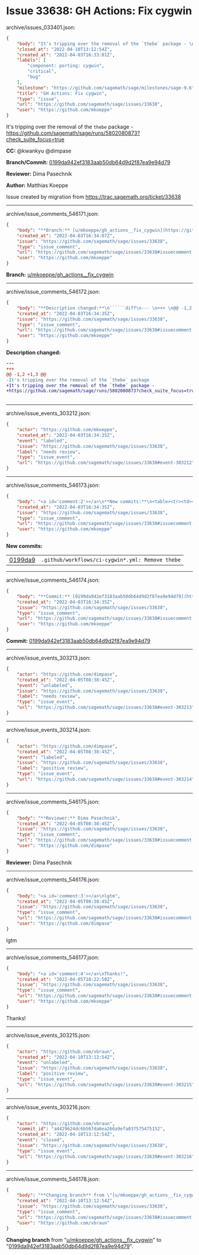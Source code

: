 # Issue 33638: GH Actions: Fix cygwin

archive/issues_033401.json:
```json
{
    "body": "It's tripping over the removal of the `thebe` package - \nhttps://github.com/sagemath/sage/runs/5802080873?check_suite_focus=true\n\n\n**CC:**  @kwankyu @dimpase\n\n**Branch/Commit:** [0199da942ef3183aab50db64d9d2f87ea9e94d79](https://github.com/sagemath/sagetrac-mirror/commit/0199da942ef3183aab50db64d9d2f87ea9e94d79)\n\n**Reviewer:** Dima Pasechnik\n\n**Author:** Matthias Koeppe\n\nIssue created by migration from https://trac.sagemath.org/ticket/33638\n\n",
    "closed_at": "2022-04-10T13:12:54Z",
    "created_at": "2022-04-03T16:33:01Z",
    "labels": [
        "component: porting: cygwin",
        "critical",
        "bug"
    ],
    "milestone": "https://github.com/sagemath/sage/milestones/sage-9.6",
    "title": "GH Actions: Fix cygwin",
    "type": "issue",
    "url": "https://github.com/sagemath/sage/issues/33638",
    "user": "https://github.com/mkoeppe"
}
```
It's tripping over the removal of the `thebe` package - 
https://github.com/sagemath/sage/runs/5802080873?check_suite_focus=true


**CC:**  @kwankyu @dimpase

**Branch/Commit:** [0199da942ef3183aab50db64d9d2f87ea9e94d79](https://github.com/sagemath/sagetrac-mirror/commit/0199da942ef3183aab50db64d9d2f87ea9e94d79)

**Reviewer:** Dima Pasechnik

**Author:** Matthias Koeppe

Issue created by migration from https://trac.sagemath.org/ticket/33638





---

archive/issue_comments_546171.json:
```json
{
    "body": "**Branch:** [u/mkoeppe/gh_actions__fix_cygwin](https://github.com/sagemath/sagetrac-mirror/tree/u/mkoeppe/gh_actions__fix_cygwin)",
    "created_at": "2022-04-03T16:34:07Z",
    "issue": "https://github.com/sagemath/sage/issues/33638",
    "type": "issue_comment",
    "url": "https://github.com/sagemath/sage/issues/33638#issuecomment-546171",
    "user": "https://github.com/mkoeppe"
}
```

**Branch:** [u/mkoeppe/gh_actions__fix_cygwin](https://github.com/sagemath/sagetrac-mirror/tree/u/mkoeppe/gh_actions__fix_cygwin)



---

archive/issue_comments_546172.json:
```json
{
    "body": "**Description changed:**\n``````diff\n--- \n+++ \n@@ -1,2 +1,3 @@\n-It's tripping over the removal of the `thebe` package\n+It's tripping over the removal of the `thebe` package - \n+https://github.com/sagemath/sage/runs/5802080873?check_suite_focus=true\n \n``````\n",
    "created_at": "2022-04-03T16:34:35Z",
    "issue": "https://github.com/sagemath/sage/issues/33638",
    "type": "issue_comment",
    "url": "https://github.com/sagemath/sage/issues/33638#issuecomment-546172",
    "user": "https://github.com/mkoeppe"
}
```

**Description changed:**
``````diff
--- 
+++ 
@@ -1,2 +1,3 @@
-It's tripping over the removal of the `thebe` package
+It's tripping over the removal of the `thebe` package - 
+https://github.com/sagemath/sage/runs/5802080873?check_suite_focus=true
 
``````




---

archive/issue_events_303212.json:
```json
{
    "actor": "https://github.com/mkoeppe",
    "created_at": "2022-04-03T16:34:35Z",
    "event": "labeled",
    "issue": "https://github.com/sagemath/sage/issues/33638",
    "label": "needs review",
    "type": "issue_event",
    "url": "https://github.com/sagemath/sage/issues/33638#event-303212"
}
```



---

archive/issue_comments_546173.json:
```json
{
    "body": "<a id='comment:2'></a>\n**New commits:**\n<table><tr><td><a href=\"https://github.com/sagemath/sagetrac-mirror/commit/0199da942ef3183aab50db64d9d2f87ea9e94d79\">0199da9</a></td><td><code>.github/workflows/ci-cygwin*.yml: Remove thebe</code></td></tr></table>\n",
    "created_at": "2022-04-03T16:34:35Z",
    "issue": "https://github.com/sagemath/sage/issues/33638",
    "type": "issue_comment",
    "url": "https://github.com/sagemath/sage/issues/33638#issuecomment-546173",
    "user": "https://github.com/mkoeppe"
}
```

<a id='comment:2'></a>
**New commits:**
<table><tr><td><a href="https://github.com/sagemath/sagetrac-mirror/commit/0199da942ef3183aab50db64d9d2f87ea9e94d79">0199da9</a></td><td><code>.github/workflows/ci-cygwin*.yml: Remove thebe</code></td></tr></table>




---

archive/issue_comments_546174.json:
```json
{
    "body": "**Commit:** [0199da942ef3183aab50db64d9d2f87ea9e94d79](https://github.com/sagemath/sagetrac-mirror/commit/0199da942ef3183aab50db64d9d2f87ea9e94d79)",
    "created_at": "2022-04-03T16:34:35Z",
    "issue": "https://github.com/sagemath/sage/issues/33638",
    "type": "issue_comment",
    "url": "https://github.com/sagemath/sage/issues/33638#issuecomment-546174",
    "user": "https://github.com/mkoeppe"
}
```

**Commit:** [0199da942ef3183aab50db64d9d2f87ea9e94d79](https://github.com/sagemath/sagetrac-mirror/commit/0199da942ef3183aab50db64d9d2f87ea9e94d79)



---

archive/issue_events_303213.json:
```json
{
    "actor": "https://github.com/dimpase",
    "created_at": "2022-04-05T08:38:45Z",
    "event": "unlabeled",
    "issue": "https://github.com/sagemath/sage/issues/33638",
    "label": "needs review",
    "type": "issue_event",
    "url": "https://github.com/sagemath/sage/issues/33638#event-303213"
}
```



---

archive/issue_events_303214.json:
```json
{
    "actor": "https://github.com/dimpase",
    "created_at": "2022-04-05T08:38:45Z",
    "event": "labeled",
    "issue": "https://github.com/sagemath/sage/issues/33638",
    "label": "positive review",
    "type": "issue_event",
    "url": "https://github.com/sagemath/sage/issues/33638#event-303214"
}
```



---

archive/issue_comments_546175.json:
```json
{
    "body": "**Reviewer:** Dima Pasechnik",
    "created_at": "2022-04-05T08:38:45Z",
    "issue": "https://github.com/sagemath/sage/issues/33638",
    "type": "issue_comment",
    "url": "https://github.com/sagemath/sage/issues/33638#issuecomment-546175",
    "user": "https://github.com/dimpase"
}
```

**Reviewer:** Dima Pasechnik



---

archive/issue_comments_546176.json:
```json
{
    "body": "<a id='comment:3'></a>\nlgtm",
    "created_at": "2022-04-05T08:38:45Z",
    "issue": "https://github.com/sagemath/sage/issues/33638",
    "type": "issue_comment",
    "url": "https://github.com/sagemath/sage/issues/33638#issuecomment-546176",
    "user": "https://github.com/dimpase"
}
```

<a id='comment:3'></a>
lgtm



---

archive/issue_comments_546177.json:
```json
{
    "body": "<a id='comment:4'></a>\nThanks!",
    "created_at": "2022-04-05T18:22:50Z",
    "issue": "https://github.com/sagemath/sage/issues/33638",
    "type": "issue_comment",
    "url": "https://github.com/sagemath/sage/issues/33638#issuecomment-546177",
    "user": "https://github.com/mkoeppe"
}
```

<a id='comment:4'></a>
Thanks!



---

archive/issue_events_303215.json:
```json
{
    "actor": "https://github.com/vbraun",
    "created_at": "2022-04-10T13:12:54Z",
    "event": "unlabeled",
    "issue": "https://github.com/sagemath/sage/issues/33638",
    "label": "positive review",
    "type": "issue_event",
    "url": "https://github.com/sagemath/sage/issues/33638#event-303215"
}
```



---

archive/issue_events_303216.json:
```json
{
    "actor": "https://github.com/vbraun",
    "commit_id": "a4429624dc6b567da6ea266a9efa037575475152",
    "created_at": "2022-04-10T13:12:54Z",
    "event": "closed",
    "issue": "https://github.com/sagemath/sage/issues/33638",
    "type": "issue_event",
    "url": "https://github.com/sagemath/sage/issues/33638#event-303216"
}
```



---

archive/issue_comments_546178.json:
```json
{
    "body": "**Changing branch** from \"[u/mkoeppe/gh_actions__fix_cygwin](https://github.com/sagemath/sagetrac-mirror/tree/u/mkoeppe/gh_actions__fix_cygwin)\" to \"[0199da942ef3183aab50db64d9d2f87ea9e94d79](https://github.com/sagemath/sagetrac-mirror/commit/0199da942ef3183aab50db64d9d2f87ea9e94d79)\".",
    "created_at": "2022-04-10T13:12:54Z",
    "issue": "https://github.com/sagemath/sage/issues/33638",
    "type": "issue_comment",
    "url": "https://github.com/sagemath/sage/issues/33638#issuecomment-546178",
    "user": "https://github.com/vbraun"
}
```

**Changing branch** from "[u/mkoeppe/gh_actions__fix_cygwin](https://github.com/sagemath/sagetrac-mirror/tree/u/mkoeppe/gh_actions__fix_cygwin)" to "[0199da942ef3183aab50db64d9d2f87ea9e94d79](https://github.com/sagemath/sagetrac-mirror/commit/0199da942ef3183aab50db64d9d2f87ea9e94d79)".

